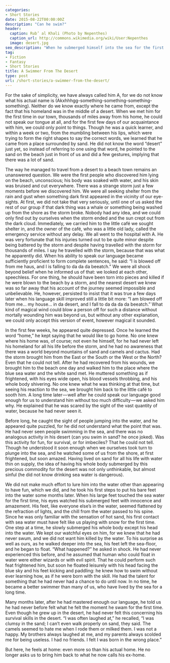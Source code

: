 ```yaml
---
categories:
- Short Stories
date: 2015-08-22T00:00:00Z
description: "Can he swim?"
header:
  caption: Rub’ al Khali (Photo by Nepenthes)
  caption_url: http://commons.wikimedia.org/wiki/User:Nepenthes
  image: desert.jpg
seo_description: "When he submerged himself into the sea for the first time, he discovered something unusual..."
tag:
- Fiction
- Fantasy
- Short Stories
title: A Swimmer From The Desert
type: post
url: /short-stories/a-swimmer-from-the-desert/
---
```


For the sake of simplicity, we have always called him A, for we do not know what his actual name is (Akxhhhgg-something-something-something-something).
Neither do we know exactly where he came from, except the fact that his homeland was in the middle of a desert. When we met him for the first time in our town, thousands of miles away from his home, he could not speak our tongue at all, and for the first few days of our acquaintance with him, we could only point to things. Though he was a quick learner, and within a week or two, from the mumbling between his lips, which were trying to form the right shapes to say the correct words, we learned that he came from a place surrounded by sand. He did not know the word “desert” just yet, so instead of referring to one using that word, he pointed to the sand on the beach just in front of us and did a few gestures, implying that there was a lot of sand.

The way he managed to travel from a desert to a beach town remains an unanswered question. We were the first people who discovered him lying on the beach, unconscious; his body was soaked with water, and his skin was bruised and cut everywhere. There was a strange storm just a few moments before we discovered him. We were all seeking shelter from the rain and gust when something dark first appeared in the vicinity of our eye-sights. At first, we did not take that very seriously, until one of us asked the rest of our group if that dark thing was a whale or something being washed up from the shore as the storm broke. Nobody had any idea, and we could only find out by ourselves when the storm ended and the sun crept out from the dark cloud. Immediately, we carried him to the little café we sought shelter in, and the owner of the café, who was a little old lady, called the emergency service without any delay. We all went to the hospital with A. He was very fortunate that his injuries turned out to be quite minor despite being battered by the storm and despite having travelled with the storm for thousands of miles. I say he travelled with the storm, because that was what he apparently did. When his ability to speak our language became sufficiently proficient to form complete sentences, he said: “I is blowed off from me haus, and I is falling to da da da beeatch.”
We were all shock beyond belief when he informed us of that: we looked at each other, speechless. For one thing, he should have been torn into pieces and killed if he were blown to the beach by a storm, and the nearest desert we knew was so far away that his account of the journey seemed impossible and unbelievable. He, however, persisted to insist that it was true a few days later when his language skill improved still a little bit more: “I am blowed off from me… my house… in da desert, and I fall to da da da da beeatch.” What kind of magical wind could blow a person off for such a distance without mortally wounding him was beyond us, but without any other explanation, we could only accept this version of event, however magical it sounded.

In the first few weeks, he appeared quite depressed. Once he learned the word “home,” he kept saying that he would like to go home. No one knew where his home was, of course; not even he himself, for he had never left his homeland for all his life before the storm, and he had no awareness that there was a world beyond mountains of sand and camels and cactus. Had the storm brought him from the East or the South or the West or the North? Even that he could not tell. After he had recovered from his wounds, we brought him to the beach one day and walked him to the place where the blue sea water and the white sand met. He muttered something as if frightened, with his eyes wide open, his blood vessels throbbing, and his whole body shivering. No one knew what he was thinking at that time, but seeing his reaction to the sea, we brought him back to the little café to sooth him. A long time later — well after he could speak our language good enough for us to understand him without too much difficulty — we asked him why. He explained that he was scared by the sight of the vast quantity of water, because he had never seen it.

Before long, he caught the sight of people jumping into the water, and he appeared quite puzzled, for he did not understand what the point that was. He had never seen people swimming in the sea, and there was no analogous activity in his desert (can you swim in sand? he once joked). Was this activity for fun, for survival, or for imbeciles? That he could not tell. Though he understood it soon enough when we ourselves took turn to plunge into the sea, and he watched some of us from the shore, at first frightened, but soon amazed. Having lived on sand for all his life with water thin on supply, the idea of having his whole body submerged by this precious commodity for the desert was not only unthinkable, but almost sinful (he did not know drinking sea water is dangerous).

We did not make much effort to lure him into the water other than appearing to have fun, which we did, and he took his first steps to put his bare feet into the water some months later. When his large feet touched the sea water for the first time, his eyes watched his submerged feet with innocence and amazement. His feet, like everyone else’s in the water, seemed flattened by the refraction of lights, and the chill from the water passed to his spine. Since he was only familiar with the sensation of hot sand, his first contact with sea water must have felt like us playing with snow for the first time. One step at a time, he slowly submerged his whole body except his head into the water. We kept our watchful eyes on him, for we knew that he had never swum, and we did not want him killed by the water. To his surprise as well as ours, as he walked deeper into the sea, his feet left the sea-floor, and he began to float. “What happened?” he asked in shock. He had never experienced this before, and he assumed that human who could float in water were either wizards or with evil spirit. That he could perform such feat frightened him, but soon he floated leisurely with his head facing the blue sky and his feet kicking and paddling: he knew how to swim without ever learning how, as if he were born with the skill. He had the talent for something that he had never had a chance to do until now. In no time, he became a better swimmer than many of us, who have lived by the sea for a long time.

Many months later, after he had mastered enough our language, he told us he had never before felt what he felt the moment he swam for the first time. Even though he grew up in the desert, he had never felt this concerning his survival skills in the desert. “I was often laughed at,” he recalled, “I was clumsy in the sand; I can’t even walk properly on sand, they said. The camels seemed to hate me when I rode them or milked them. I was not a happy. My brothers always laughed at me, and my parents always scolded me for being useless. I had no friends. I felt I was born in the wrong place.”

But here, he feels at home: even more so than his actual home. He no longer asks us to bring him back to what he now calls his ex-home.
